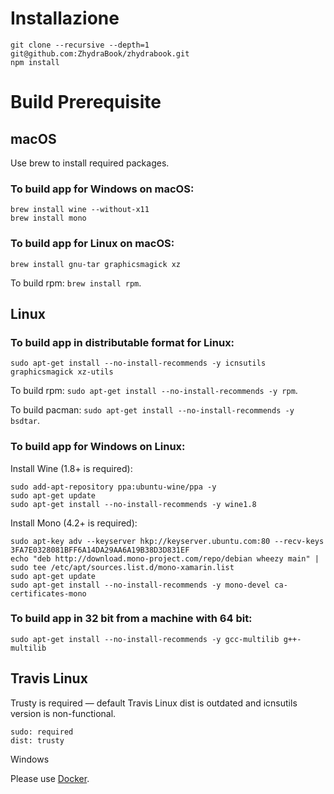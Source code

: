 # Installazione

```
git clone --recursive --depth=1 git@github.com:ZhydraBook/zhydrabook.git
npm install
```

# Build Prerequisite

## macOS

Use brew to install required packages.

### To build app for Windows on macOS:

```
brew install wine --without-x11
brew install mono
````

### To build app for Linux on macOS:

```
brew install gnu-tar graphicsmagick xz
```

To build rpm: `brew install rpm`.

## Linux

### To build app in distributable format for Linux:

```
sudo apt-get install --no-install-recommends -y icnsutils graphicsmagick xz-utils
```

To build rpm: `sudo apt-get install --no-install-recommends -y rpm`.

To build pacman: `sudo apt-get install --no-install-recommends -y bsdtar`.

### To build app for Windows on Linux:

Install Wine (1.8+ is required):

```
sudo add-apt-repository ppa:ubuntu-wine/ppa -y
sudo apt-get update
sudo apt-get install --no-install-recommends -y wine1.8
```

Install Mono (4.2+ is required):

```
sudo apt-key adv --keyserver hkp://keyserver.ubuntu.com:80 --recv-keys 3FA7E0328081BFF6A14DA29AA6A19B38D3D831EF
echo "deb http://download.mono-project.com/repo/debian wheezy main" | sudo tee /etc/apt/sources.list.d/mono-xamarin.list
sudo apt-get update
sudo apt-get install --no-install-recommends -y mono-devel ca-certificates-mono
```

### To build app in 32 bit from a machine with 64 bit:

```
sudo apt-get install --no-install-recommends -y gcc-multilib g++-multilib
```

## Travis Linux

Trusty is required — default Travis Linux dist is outdated and icnsutils version is non-functional.

```
sudo: required
dist: trusty
````

Windows

Please use [Docker](https://www.docker.com/).

